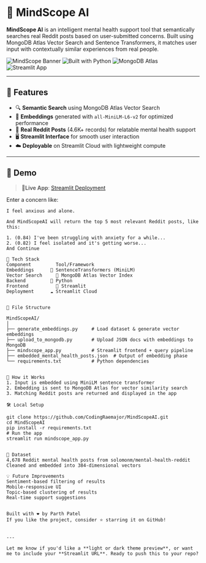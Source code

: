 # 🧠 MindScope AI

**MindScope AI** is an intelligent mental health support tool that semantically searches real Reddit posts based on user-submitted concerns. Built using MongoDB Atlas Vector Search and Sentence Transformers, it matches user input with contextually similar experiences from real people.

![MindScope Banner](https://img.shields.io/badge/Mental%20Health-AI%20Support-purple?style=flat&logo=github)
![Built with Python](https://img.shields.io/badge/Built%20With-Python-blue?logo=python)
![MongoDB Atlas](https://img.shields.io/badge/Database-MongoDB%20Atlas-green?logo=mongodb)
![Streamlit App](https://img.shields.io/badge/Frontend-Streamlit-orange?logo=streamlit)

---

## 🌟 Features

- 🔍 **Semantic Search** using MongoDB Atlas Vector Search
- 🤗 **Embeddings** generated with `all-MiniLM-L6-v2` for optimized performance
- 🧵 **Real Reddit Posts** (4.6K+ records) for relatable mental health support
- 🖥️ **Streamlit Interface** for smooth user interaction
- ☁️ **Deployable** on Streamlit Cloud with lightweight compute

---

## 🚀 Demo

> 📍**Live App**: [Streamlit Deployment](https://your-streamlit-url-here)

Enter a concern like:
```text
I feel anxious and alone.

And MindScopeAI will return the top 5 most relevant Reddit posts, like this:

1. (0.84) I've been struggling with anxiety for a while...
2. (0.82) I feel isolated and it's getting worse...
And Continue

🧩 Tech Stack
Component	      Tool/Framework
Embeddings	    🤗 SentenceTransformers (MiniLM)
Vector Search	  🔎 MongoDB Atlas Vector Index
Backend	        🐍 Python
Frontend	      🎨 Streamlit
Deployment	    ☁️ Streamlit Cloud


📁 File Structure

MindScopeAI/
│
├── generate_embeddings.py     # Load dataset & generate vector embeddings
├── upload_to_mongodb.py       # Upload JSON docs with embeddings to MongoDB
├── mindscope_app.py           # Streamlit frontend + query pipeline
├── embedded_mental_health_posts.json  # Output of embedding phase
└── requirements.txt           # Python dependencies


🧠 How it Works
1. Input is embedded using MiniLM sentence transformer
2. Embedding is sent to MongoDB Atlas for vector similarity search
3. Matching Reddit posts are returned and displayed in the app

🛠️ Local Setup

git clone https://github.com/CodingRaemajor/MindScopeAI.git
cd MindScopeAI
pip install -r requirements.txt
# Run the app
streamlit run mindscope_app.py


🧬 Dataset
4,678 Reddit mental health posts from solomonm/mental-health-reddit
Cleaned and embedded into 384-dimensional vectors

💡 Future Improvements
Sentiment-based filtering of results
Mobile-responsive UI
Topic-based clustering of results
Real-time support suggestions


Built with ❤️ by Parth Patel
If you like the project, consider ⭐️ starring it on GitHub!


---

Let me know if you'd like a **light or dark theme preview**, or want me to include your **Streamlit URL**. Ready to push this to your repo?
